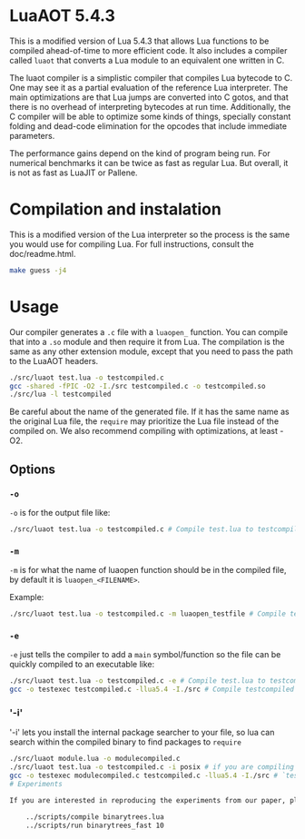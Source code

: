 # LuaAOT 5.4.3

This is a modified version of Lua 5.4.3 that allows Lua functions to be compiled ahead-of-time to more efficient code. It also includes a compiler called `luaot` that converts a Lua module to an equivalent one written in C.

The luaot compiler is a simplistic compiler that compiles Lua bytecode to C. One may see it as a partial evaluation of the reference Lua interpreter. The main optimizations are that Lua jumps are converted into C gotos, and that there is no overhead of interpreting bytecodes at run time. Additionally, the C compiler will be able to optimize some kinds of things, specially constant folding and dead-code elimination for the opcodes that include immediate parameters.

The performance gains depend on the kind of program being run. For numerical benchmarks it can be twice as fast as regular Lua. But overall, it is not as fast as LuaJIT or Pallene.

# Compilation and instalation

This is a modified version of the Lua interpreter so the process is the same you would use for compiling Lua. For full instructions, consult the doc/readme.html.
```bash
make guess -j4
```
# Usage

Our compiler generates a `.c` file with a `luaopen_` function. You can compile that into a `.so` module and then require it from Lua. The compilation is the same as any other extension module, except that you need to pass the path to the LuaAOT headers.
```bash
./src/luaot test.lua -o testcompiled.c
gcc -shared -fPIC -O2 -I./src testcompiled.c -o testcompiled.so
./src/lua -l testcompiled
```
Be careful about the name of the generated file. If it has the same name as the original Lua file, the `require` may prioritize the Lua file instead of the compiled on. We also recommend compiling with optimizations, at least -O2.

## Options
### `-o`
`-o` is for the output file like:
```bash
./src/luaot test.lua -o testcompiled.c # Compile test.lua to testcompiled.c
```
### `-m`
`-m` is for what the name of luaopen function should be in the compiled file, by default it is `luaopen_<FILENAME>`.

Example:
```bash
./src/luaot test.lua -o testcompiled.c -m luaopen_testfile # Compile test.lua to testcompiled.c with `luaopen_testfile` as the luaopen function
```
### `-e`
`-e` just tells the compiler to add a `main` symbol/function so the file can be quickly compiled to an executable like:
```bash
./src/luaot test.lua -o testcompiled.c -e # Compile test.lua to testcompiled.c and add a main func for compiling to executables
gcc -o testexec testcompiled.c -llua5.4 -I./src # Compile testcompiled to an executable that will run the lua code
```
### '-i'
'-i' lets you install the internal package searcher to your file, so lua can search within the compiled binary to find packages to `require`
```bash
./src/luaot module.lua -o modulecompiled.c
./src/luaot test.lua -o testcompiled.c -i posix # if you are compiling for windows, do `-i windows` instead
gcc -o testexec modulecompiled.c testcompiled.c -llua5.4 -I./src # `testcompiled.c` will be able to access `modulecompiled.c`
# Experiments

If you are interested in reproducing the experiments from our paper, please consult the documentation in the `experiments` and `scripts` directory. Note that you must be inside the experiments directory when you run the scripts:

    ../scripts/compile binarytrees.lua
    ../scripts/run binarytrees_fast 10

